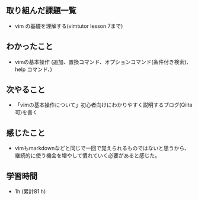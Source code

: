 
## 取り組んだ課題一覧

- vim の基礎を理解する(vimtutor lesson 7まで)

## わかったこと
- vimの基本操作 (追加、置換コマンド、オプションコマンド(条件付き検索)、help コマンド、)
　　
## 次やること
- 「vimの基本操作について」初心者向けにわかりやすく説明するブログ(Qiita可)を書く

## 感じたこと
- vimもmarkdownなどと同じで一回で覚えられるものではないと思うから、継続的に使う機会を増やして慣れていく必要があると感じた。

## 学習時間　
- 1h (累計81 h)
